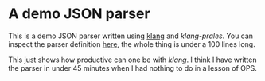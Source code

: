 # A demo JSON parser
This is a demo JSON parser written using [klang](https://github.com/j-jzk/klang) and _klang-prales_.
You can inspect the parser definition [here](src/main/kotlin/cz/j_jzk/json/Main.kt), the whole thing is under a 100 lines long.

This just shows how productive can one be with _klang_.
I think I have written the parser in under 45 minutes when I had nothing to do in a lesson of OPS.
